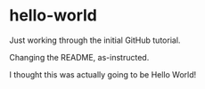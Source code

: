 # hello-world
Just working through the initial GitHub tutorial.

Changing the README, as-instructed. 

I thought this was actually going to be Hello World!

